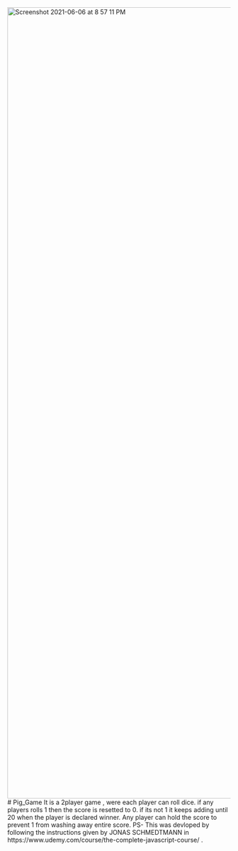 <img width="1788" alt="Screenshot 2021-06-06 at 8 57 11 PM" src="https://user-images.githubusercontent.com/43489202/120930153-c5acc780-c709-11eb-9aca-0940f68a912d.png">
# Pig_Game
It is a 2player game , were each player can roll dice. if any players rolls 1 then the score is resetted to 0. if its not 1 it keeps adding until 20 when the player is declared winner. Any player can hold the score to prevent 1 from washing away entire score. 
PS- This was devloped by following the instructions given by JONAS SCHMEDTMANN in https://www.udemy.com/course/the-complete-javascript-course/ .
